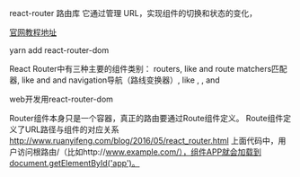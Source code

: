 react-router
路由库
它通过管理 URL，实现组件的切换和状态的变化，

[官网教程地址](https://reactrouter.com/web/guides/quick-start)

yarn add react-router-dom

React Router中有三种主要的组件类别：
routers, like <BrowserRouter> and <HashRouter>
route matchers匹配器, like <Route> and <Switch>
and navigation导航（路线变换器）, like <Link>, <NavLink>, and <Redirect>


web开发用react-router-dom

Router组件本身只是一个容器，真正的路由要通过Route组件定义。
Route组件定义了URL路径与组件的对应关系
http://www.ruanyifeng.com/blog/2016/05/react_router.html
 <Route path="/about">
                        <About />
                    </Route>
上面代码中，用户访问根路由/（比如http://www.example.com/），组件APP就会加载到document.getElementById('app')。
